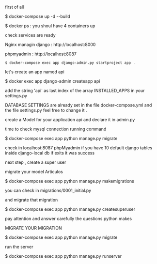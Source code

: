 first of all 

$ docker-compose up -d --build

$ docker ps : you shoul have 4 containers up

check services are ready

Nginx managin django :  http://localhost:8000

phpmyadmin : http://localhost:8087

```
$ docker-compose exec app django-admin.py startproject app .
```

let's create an app named api

$ docker exec app django-admin createapp api

add the string 'api' as last index of the array INSTALLED_APPS in your settings.py

DATABASE SETTINGS are already set in the file docker-compose.yml and the file settings.py
feel free to change it .

create a Model for your application api and declare it in admin.py

time to check mysql connection running command

$ docker-compose exec app python manage.py migrate

check in localhost:8087 phpMyadmin if you have 10 default django tables inside django-local db
if exits it was success

next step , create a super user


migrate your model Articulos

$ docker-compose exec app python manage.py makemigrations

you can check in migrations/0001_initial.py

and migrate that migration

$ docker-compose exec app python manage.py createsuperuser

pay attention and answer carefully the questions python makes

MIGRATE YOUR MIGRATION

$ docker-compose exec app python manage.py migrate

run the server

$ docker-compose exec app python manage.py runserver
